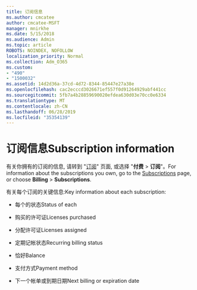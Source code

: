 ```yaml
---
title: 订阅信息
ms.author: cmcatee
author: cmcatee-MSFT
manager: mnirkhe
ms.date: 5/15/2018
ms.audience: Admin
ms.topic: article
ROBOTS: NOINDEX, NOFOLLOW
localization_priority: Normal
ms.collection: Adm_O365
ms.custom:
- "490"
- "1500032"
ms.assetid: 14d2d36a-37cd-4d72-8344-85447e27a38e
ms.openlocfilehash: cac2ecccd3026671ef557f0d91264929abf441cc
ms.sourcegitcommit: 5fb7a4b28859690020efdea630d03e70cc0e6334
ms.translationtype: MT
ms.contentlocale: zh-CN
ms.lasthandoff: 06/28/2019
ms.locfileid: "35354139"
---
```

# <a name="subscription-information"></a><span data-ttu-id="9ef9d-102">订阅信息</span><span class="sxs-lookup"><span data-stu-id="9ef9d-102">Subscription information</span></span>

<span data-ttu-id="9ef9d-103">有关你拥有的订阅的信息, 请转到 "[订阅](https://go.microsoft.com/fwlink/p/?linkid=842054)" 页面, 或选择 "**付费** \> **订阅**"。</span><span class="sxs-lookup"><span data-stu-id="9ef9d-103">For information about the subscriptions you own, go to the [Subscriptions](https://go.microsoft.com/fwlink/p/?linkid=842054) page, or choose **Billing** \> **Subscriptions**.</span></span>
  
<span data-ttu-id="9ef9d-104">有关每个订阅的关键信息:</span><span class="sxs-lookup"><span data-stu-id="9ef9d-104">Key information about each subscription:</span></span>
  
- <span data-ttu-id="9ef9d-105">每个的状态</span><span class="sxs-lookup"><span data-stu-id="9ef9d-105">Status of each</span></span>

- <span data-ttu-id="9ef9d-106">购买的许可证</span><span class="sxs-lookup"><span data-stu-id="9ef9d-106">Licenses purchased</span></span>

- <span data-ttu-id="9ef9d-107">分配许可证</span><span class="sxs-lookup"><span data-stu-id="9ef9d-107">Licenses assigned</span></span>

- <span data-ttu-id="9ef9d-108">定期记帐状态</span><span class="sxs-lookup"><span data-stu-id="9ef9d-108">Recurring billing status</span></span>

- <span data-ttu-id="9ef9d-109">恰好</span><span class="sxs-lookup"><span data-stu-id="9ef9d-109">Balance</span></span>

- <span data-ttu-id="9ef9d-110">支付方式</span><span class="sxs-lookup"><span data-stu-id="9ef9d-110">Payment method</span></span>

- <span data-ttu-id="9ef9d-111">下一个帐单或到期日期</span><span class="sxs-lookup"><span data-stu-id="9ef9d-111">Next billing or expiration date</span></span>
